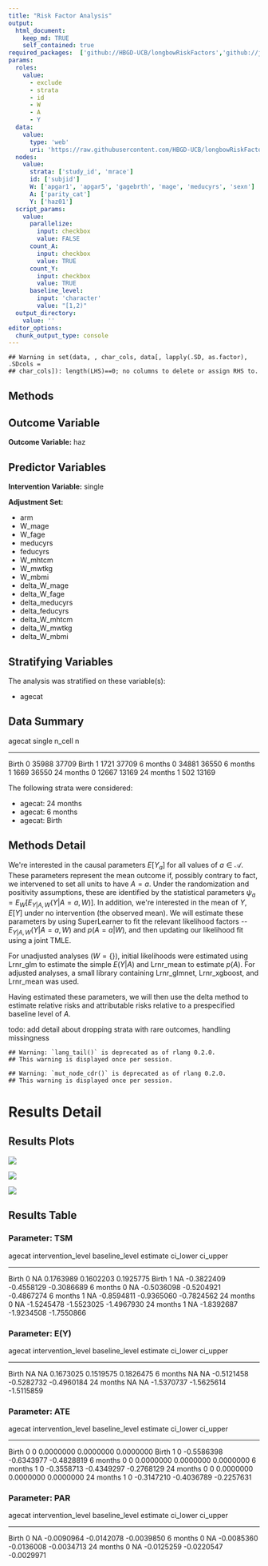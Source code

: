 ```yaml
---
title: "Risk Factor Analysis"
output: 
  html_document:
    keep_md: TRUE
    self_contained: true
required_packages:  ['github://HBGD-UCB/longbowRiskFactors','github://jeremyrcoyle/skimr@vector_types', 'github://tlverse/delayed']
params:
  roles:
    value:
      - exclude
      - strata
      - id
      - W
      - A
      - Y
  data: 
    value: 
      type: 'web'
      uri: 'https://raw.githubusercontent.com/HBGD-UCB/longbowRiskFactors/master/inst/sample_data/birthwt_data.rdata'
  nodes:
    value:
      strata: ['study_id', 'mrace']
      id: ['subjid']
      W: ['apgar1', 'apgar5', 'gagebrth', 'mage', 'meducyrs', 'sexn']
      A: ['parity_cat']
      Y: ['haz01']
  script_params:
    value:
      parallelize:
        input: checkbox
        value: FALSE
      count_A:
        input: checkbox
        value: TRUE
      count_Y:
        input: checkbox
        value: TRUE        
      baseline_level:
        input: 'character'
        value: "[1,2)"
  output_directory:
    value: ''
editor_options: 
  chunk_output_type: console
---
```







```
## Warning in set(data, , char_cols, data[, lapply(.SD, as.factor), .SDcols =
## char_cols]): length(LHS)==0; no columns to delete or assign RHS to.
```

## Methods
## Outcome Variable

**Outcome Variable:** haz

## Predictor Variables

**Intervention Variable:** single

**Adjustment Set:**

* arm
* W_mage
* W_fage
* meducyrs
* feducyrs
* W_mhtcm
* W_mwtkg
* W_mbmi
* delta_W_mage
* delta_W_fage
* delta_meducyrs
* delta_feducyrs
* delta_W_mhtcm
* delta_W_mwtkg
* delta_W_mbmi

## Stratifying Variables

The analysis was stratified on these variable(s):

* agecat

## Data Summary

agecat      single    n_cell       n
----------  -------  -------  ------
Birth       0          35988   37709
Birth       1           1721   37709
6 months    0          34881   36550
6 months    1           1669   36550
24 months   0          12667   13169
24 months   1            502   13169


The following strata were considered:

* agecat: 24 months
* agecat: 6 months
* agecat: Birth



## Methods Detail

We're interested in the causal parameters $E[Y_a]$ for all values of $a \in \mathcal{A}$. These parameters represent the mean outcome if, possibly contrary to fact, we intervened to set all units to have $A=a$. Under the randomization and positivity assumptions, these are identified by the statistical parameters $\psi_a=E_W[E_{Y|A,W}(Y|A=a,W)]$.  In addition, we're interested in the mean of $Y$, $E[Y]$ under no intervention (the observed mean). We will estimate these parameters by using SuperLearner to fit the relevant likelihood factors -- $E_{Y|A,W}(Y|A=a,W)$ and $p(A=a|W)$, and then updating our likelihood fit using a joint TMLE.

For unadjusted analyses ($W=\{\}$), initial likelihoods were estimated using Lrnr_glm to estimate the simple $E(Y|A)$ and Lrnr_mean to estimate $p(A)$. For adjusted analyses, a small library containing Lrnr_glmnet, Lrnr_xgboost, and Lrnr_mean was used.

Having estimated these parameters, we will then use the delta method to estimate relative risks and attributable risks relative to a prespecified baseline level of $A$.

todo: add detail about dropping strata with rare outcomes, handling missingness



```
## Warning: `lang_tail()` is deprecated as of rlang 0.2.0.
## This warning is displayed once per session.
```

```
## Warning: `mut_node_cdr()` is deprecated as of rlang 0.2.0.
## This warning is displayed once per session.
```




# Results Detail

## Results Plots
![](/tmp/e94d7c28-964a-44b6-9a94-3bcf0523603f/a439914d-36de-4e50-af4f-e9a43b6cf463/REPORT_files/figure-html/plot_tsm-1.png)<!-- -->



![](/tmp/e94d7c28-964a-44b6-9a94-3bcf0523603f/a439914d-36de-4e50-af4f-e9a43b6cf463/REPORT_files/figure-html/plot_ate-1.png)<!-- -->



![](/tmp/e94d7c28-964a-44b6-9a94-3bcf0523603f/a439914d-36de-4e50-af4f-e9a43b6cf463/REPORT_files/figure-html/plot_par-1.png)<!-- -->

## Results Table

### Parameter: TSM


agecat      intervention_level   baseline_level      estimate     ci_lower     ci_upper
----------  -------------------  ---------------  -----------  -----------  -----------
Birth       0                    NA                 0.1763989    0.1602203    0.1925775
Birth       1                    NA                -0.3822409   -0.4558129   -0.3086689
6 months    0                    NA                -0.5036098   -0.5204921   -0.4867274
6 months    1                    NA                -0.8594811   -0.9365060   -0.7824562
24 months   0                    NA                -1.5245478   -1.5523025   -1.4967930
24 months   1                    NA                -1.8392687   -1.9234508   -1.7550866


### Parameter: E(Y)


agecat      intervention_level   baseline_level      estimate     ci_lower     ci_upper
----------  -------------------  ---------------  -----------  -----------  -----------
Birth       NA                   NA                 0.1673025    0.1519575    0.1826475
6 months    NA                   NA                -0.5121458   -0.5282732   -0.4960184
24 months   NA                   NA                -1.5370737   -1.5625614   -1.5115859


### Parameter: ATE


agecat      intervention_level   baseline_level      estimate     ci_lower     ci_upper
----------  -------------------  ---------------  -----------  -----------  -----------
Birth       0                    0                  0.0000000    0.0000000    0.0000000
Birth       1                    0                 -0.5586398   -0.6343977   -0.4828819
6 months    0                    0                  0.0000000    0.0000000    0.0000000
6 months    1                    0                 -0.3558713   -0.4349297   -0.2768129
24 months   0                    0                  0.0000000    0.0000000    0.0000000
24 months   1                    0                 -0.3147210   -0.4036789   -0.2257631


### Parameter: PAR


agecat      intervention_level   baseline_level      estimate     ci_lower     ci_upper
----------  -------------------  ---------------  -----------  -----------  -----------
Birth       0                    NA                -0.0090964   -0.0142078   -0.0039850
6 months    0                    NA                -0.0085360   -0.0136008   -0.0034713
24 months   0                    NA                -0.0125259   -0.0220547   -0.0029971
